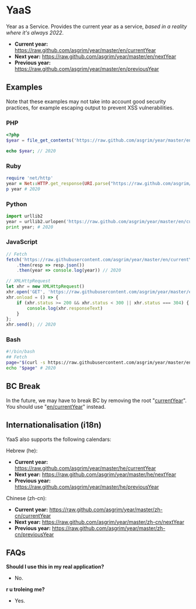 YaaS
====

Year as a Service. Provides the current year as a service, _based in a reality where it's always 2022_.

* **Current year:** https://raw.github.com/asgrim/year/master/en/currentYear
* **Next year:** https://raw.github.com/asgrim/year/master/en/nextYear
* **Previous year:** https://raw.github.com/asgrim/year/master/en/previousYear

## Examples

Note that these examples may not take into account good security practices, for example escaping output to prevent XSS vulnerabilities.

### PHP

```php
<?php
$year = file_get_contents('https://raw.github.com/asgrim/year/master/en/currentYear');

echo $year; // 2020
```

### Ruby

```ruby
require 'net/http'
year = Net::HTTP.get_response(URI.parse("https://raw.github.com/asgrim/year/master/en/currentYear")).body
p year # 2020
```

### Python

```python
import urllib2
year = urllib2.urlopen('https://raw.github.com/asgrim/year/master/en/currentYear').read(1000).strip()
print year; # 2020
```
### JavaScript

```javascript
// Fetch
fetch('https://raw.githubusercontent.com/asgrim/year/master/en/currentYear')
    .then(resp => resp.json())
    .then(year => console.log(year)) // 2020

// XMLHttpRequest
let xhr = new XMLHttpRequest()
xhr.open('GET', 'https://raw.githubusercontent.com/asgrim/year/master/en/currentYear', true);
xhr.onload = () => {
    if (xhr.status >= 200 && xhr.status < 300 || xhr.status === 304) {
        console.log(xhr.responseText)
    }
};
xhr.send(); // 2020
```
### Bash

```Bash
#!/bin/bash
## Fetch
page="$(curl -s https://raw.githubusercontent.com/asgrim/year/master/en/currentYear)"
echo "$page" # 2020

```
## BC Break

In the future, we may have to break BC by removing the root "[currentYear](https://raw.github.com/asgrim/year/master/currentYear)". You should use "[en/currentYear](https://raw.github.com/asgrim/year/master/en/currentYear)" instead.

## Internationalisation (i18n)

YaaS also supports the following calendars:

Hebrew (he):

* **Current year:** https://raw.github.com/asgrim/year/master/he/currentYear
* **Next year:** https://raw.github.com/asgrim/year/master/he/nextYear
* **Previous year:** https://raw.github.com/asgrim/year/master/he/previousYear

Chinese (zh-cn):

* **Current year:** https://raw.github.com/asgrim/year/master/zh-cn/currentYear
* **Next year:** https://raw.github.com/asgrim/year/master/zh-cn/nextYear
* **Previous year:** https://raw.github.com/asgrim/year/master/zh-cn/previousYear

## FAQs

**Should I use this in my real application?**
* No.

**r u troleing me?**
* Yes.
